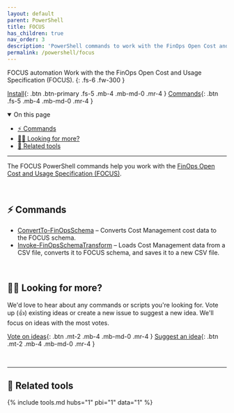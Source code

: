 ```yaml
---
layout: default
parent: PowerShell
title: FOCUS
has_children: true
nav_order: 3
description: 'PowerShell commands to work with the FinOps Open Cost and Usage Specification.'
permalink: /powershell/focus
---
```


<span class="fs-9 d-block mb-4">FOCUS automation</span>
Work with the the FinOps Open Cost and Usage Specification (FOCUS).
{: .fs-6 .fw-300 }

[Install](../README.md#️-install-the-module){: .btn .btn-primary .fs-5 .mb-4 .mb-md-0 .mr-4 }
[Commands](#-commands){: .btn .fs-5 .mb-4 .mb-md-0 .mr-4 }

<details open markdown="1">
   <summary class="fs-2 text-uppercase">On this page</summary>

- [⚡ Commands](#-commands)
- [🙋‍♀️ Looking for more?](#️-looking-for-more)
- [🧰 Related tools](#-related-tools)

</details>

---

The FOCUS PowerShell commands help you work with the [FinOps Open Cost and Usage Specification (FOCUS)](https://focus.finops.org).

<br>

## ⚡ Commands

- [ConvertTo-FinOpsSchema](ConvertTo-FinOpsSchema.md) – Converts Cost Management cost data to the FOCUS schema.
- [Invoke-FinOpsSchemaTransform](Invoke-FinOpsSchemaTransform.md) – Loads Cost Management data from a CSV file, converts it to FOCUS schema, and saves it to a new CSV file.

<br>

## 🙋‍♀️ Looking for more?

We'd love to hear about any commands or scripts you're looking for. Vote up (👍) existing ideas or create a new issue to suggest a new idea. We'll focus on ideas with the most votes.

[Vote on ideas](https://github.com/microsoft/finops-toolkit/issues?q=is%3Aissue+is%3Aopen+label%3A%22Area%3A+PowerShell%22+sort%3Areactions-%2B1-desc){: .btn .mt-2 .mb-4 .mb-md-0 .mr-4 }
[Suggest an idea](https://github.com/microsoft/finops-toolkit/issues/new/choose){: .btn .mt-2 .mb-4 .mb-md-0 .mr-4 }

<br>

---

## 🧰 Related tools

{% include tools.md hubs="1" pbi="1" data="1" %}

<br>
